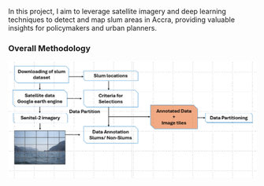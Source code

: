 In this project, I aim to leverage satellite imagery and deep learning techniques to detect and map slum areas in Accra, providing valuable insights for policymakers and urban planners.

### Overall Methodology
![Slum Annotation Example](https://github.com/niiquaye70/Slum-Detection-Using-Convolutional-Neutral-Networks-/blob/main/methodology_link.png)

